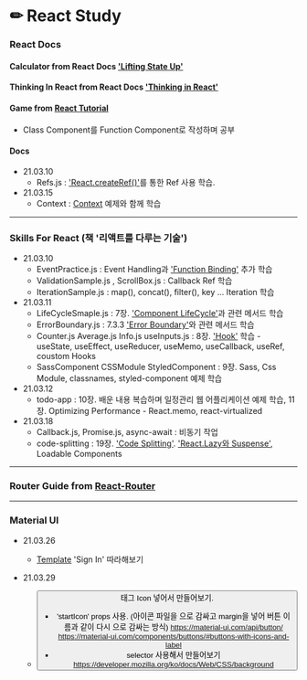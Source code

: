 # ✏ React Study

### React Docs 
#### Calculator from React Docs ['Lifting State Up'](https://reactjs.org/docs/lifting-state-up.html)


#### Thinking In React from React Docs ['Thinking in React'](https://reactjs.org/docs/thinking-in-react.html)


#### Game from [React Tutorial](https://reactjs.org/tutorial/tutorial.html)
- Class Component를 Function Component로 작성하며 공부


#### Docs 
+ 21.03.10
    - Refs.js : ['React.createRef()'](https://ko.reactjs.org/docs/refs-and-the-dom.html)를 통한 Ref 사용 학습.
+ 21.03.15
    - Context : [Context](https://ko.reactjs.org/docs/context.html) 예제와 함께 학습


***

### Skills For React (책 '리액트를 다루는 기술')
+ 21.03.10
    - EventPractice.js : Event Handling과 ['Function Binding'](https://developer.mozilla.org/ko/docs/Web/JavaScript/Reference/Global_Objects/Function/bind) 추가 학습
    - ValidationSample.js , ScrollBox.js : Callback Ref 학습
    - IterationSample.js : map(), concat(), filter(), key ... Iteration 학습
+ 21.03.11
    - LifeCycleSmaple.js : 7장. ['Component LifeCycle'](https://ko.reactjs.org/docs/react-component.html#the-component-lifecycle)과 관련 메서드 학습
    - ErrorBoundary.js : 7.3.3 ['Error Boundary'](https://ko.reactjs.org/docs/react-component.html#error-boundaries)와 관련 메서드 학습
    - Counter.js Average.js Info.js useInputs.js : 8장. ['Hook'](https://ko.reactjs.org/docs/hooks-reference.html) 학습 - useState, useEffect, useReducer, useMemo, useCallback, useRef, coustom Hooks
    - SassComponent CSSModule StyledComponent : 9장. Sass, Css Module, classnames, styled-component 예제 학습
+ 21.03.12
    - todo-app : 10장. 배운 내용 복습하며 일정관리 웹 어플리케이션 예제 학습, 11장. Optimizing Performance - React.memo, react-virtualized
+ 21.03.18
    - Callback.js, Promise.js, async-await : 비동기 작업
    - code-splitting : 19장. ['Code Splitting'](https://ko.reactjs.org/docs/code-splitting.html). ['React.Lazy와 Suspense'](https://ko.reactjs.org/docs/code-splitting.html#reactlazy), Loadable Components

***

### Router Guide from [React-Router](https://reactrouter.com/)

***

### Material UI
+ 21.03.26
    - [Template](https://material-ui.com/getting-started/templates/) 'Sign In' 따라해보기

+ 21.03.29
    - <Button> 태그 Icon 넣어서 만들어보기. 
        - 'startIcon' props 사용. (아이콘 파일을 <span>으로 감싸고 margin을 넣어 버튼 이름과 같이 다시 <span>으로 감싸는 방식)
        https://material-ui.com/api/button/
        https://material-ui.com/components/buttons/#buttons-with-icons-and-label
        - selector 사용해서 만들어보기
        https://developer.mozilla.org/ko/docs/Web/CSS/background
        